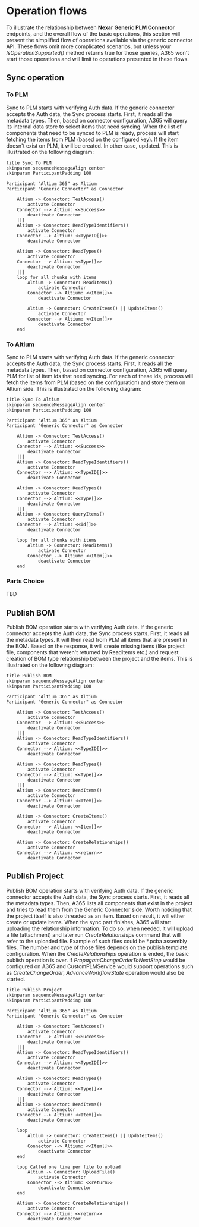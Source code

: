 ﻿# Operation flows
To illustrate the relationship between **Nexar Generic PLM Connector** endpoints, and the overall flow of the basic operations, 
this section will present the simplified flow of operations available via the generic connector API. These flows omit more complicated
scenarios, but unless your *IsOperationSupported()* method returns true for those queries, A365 won't start those operations and will limit
to operations presented in these flows.

## Sync operation
### To PLM
Sync to PLM starts with verifying Auth data. If the generic connector accepts the Auth data, 
the Sync process starts. First, it reads all the metadata types. Then, based on connector configuration, A365 will query
its internal data store to select items that need syncing. When the list of components that need to be synced to PLM is ready, 
process will start fetching the items from PLM (based on the configured key). If the item doesn't exist on PLM, it will be created.
In other case, updated. This is illustrated on the following diagram:

```plantuml
title Sync To PLM
skinparam sequenceMessageAlign center
skinparam ParticipantPadding 100

Participant "Altium 365" as Altium
Participant "Generic Connector" as Connector

    Altium -> Connector: TestAccess()
        activate Connector
    Connector --> Altium: <<Success>>
        deactivate Connector
    |||
    Altium -> Connector: ReadTypeIdentifiers()
        activate Connector
    Connector --> Altium: <<TypeID[]>>
        deactivate Connector

    Altium -> Connector: ReadTypes()
        activate Connector
    Connector --> Altium: <<Type[]>>
        deactivate Connector
    ||| 
    loop for all chunks with items
        Altium -> Connector: ReadItems()
            activate Connector
        Connector --> Altium: <<Item[]>>
            deactivate Connector
        
        Altium -> Connector: CreateItems() || UpdateItems()
            activate Connector
        Connector --> Altium: <<Item[]>>
            deactivate Connector
    end
```

### To Altium
Sync to PLM starts with verifying Auth data. If the generic connector accepts the Auth data,
the Sync process starts. First, it reads all the metadata types. Then, based on connector configuration, A365 will query
PLM for list of item ids that need syncing. For each of these ids, process will fetch the items from PLM 
(based on the configuration) and store them on Altium side. This is illustrated on the following diagram:

```plantuml
title Sync To Altium
skinparam sequenceMessageAlign center
skinparam ParticipantPadding 100

Participant "Altium 365" as Altium
Participant "Generic Connector" as Connector

    Altium -> Connector: TestAccess()
        activate Connector
    Connector --> Altium: <<Success>>
        deactivate Connector
    |||
    Altium -> Connector: ReadTypeIdentifiers()
        activate Connector
    Connector --> Altium: <<TypeID[]>>
        deactivate Connector

    Altium -> Connector: ReadTypes()
        activate Connector
    Connector --> Altium: <<Type[]>>
        deactivate Connector
    |||
    Altium -> Connector: QueryItems()
        activate Connector
    Connector --> Altium: <<Id[]>>
        deactivate Connector
    
    loop for all chunks with items
        Altium -> Connector: ReadItems()
            activate Connector
        Connector --> Altium: <<Item[]>>
            deactivate Connector
    end
```

### Parts Choice
   TBD
## Publish BOM
Publish BOM operation starts with verifying Auth data. If the generic connector accepts the Auth data,
the Sync process starts. First, it reads all the metadata types. It will then read from PLM all items that are present
in the BOM. Based on the response, it will create missing items (like project file, components that weren't returned by ReadItems etc.)
and request creation of BOM type relationship between the project and the items. This is illustrated on the following diagram:

```plantuml
title Publish BOM
skinparam sequenceMessageAlign center
skinparam ParticipantPadding 100

Participant "Altium 365" as Altium
Participant "Generic Connector" as Connector

    Altium -> Connector: TestAccess()
        activate Connector
    Connector --> Altium: <<Success>>
        deactivate Connector
    |||
    Altium -> Connector: ReadTypeIdentifiers()
        activate Connector
    Connector --> Altium: <<TypeID[]>>
        deactivate Connector

    Altium -> Connector: ReadTypes()
        activate Connector
    Connector --> Altium: <<Type[]>>
        deactivate Connector
    |||
    Altium -> Connector: ReadItems()
        activate Connector
    Connector --> Altium: <<Item[]>>
        deactivate Connector
    
    Altium -> Connector: CreateItems()
        activate Connector
    Connector --> Altium: <<Item[]>>
        deactivate Connector
        
    Altium -> Connector: CreateRelationships()
        activate Connector
    Connector --> Altium: <<return>>
        deactivate Connector        
```

## Publish Project
Publish BOM operation starts with verifying Auth data. If the generic connector accepts the Auth data,
the Sync process starts. First, it reads all the metadata types. Then, A365 lists all components that exist in the project
and tries to read them from the Generic Connector side. Worth noticing that the project itself is also threaded as an item. 
Based on result, it will either create or update items. When the sync part finishes, A365 will start uploading the relationship
information. To do so, when needed, it will upload a file (attachment) and later run *CreateRelationships* command that will
refer to the uploaded file. Example of such files could be *.pcba assembly files. The number and type of those files depends on the publish
template configuration. When the *CreateRelationships* operation is ended, the basic publish operation is over. If *PropagateChangeOrderToNextStep*
would be configured on A365 and CustomPLMService would support operations such as *CreateChangeOrder*, *AdvanceWorkflowState* operation would also be started.

```plantuml
title Publish Project
skinparam sequenceMessageAlign center
skinparam ParticipantPadding 100

Participant "Altium 365" as Altium
Participant "Generic Connector" as Connector

    Altium -> Connector: TestAccess()
        activate Connector
    Connector --> Altium: <<Success>>
        deactivate Connector
    |||
    Altium -> Connector: ReadTypeIdentifiers()
        activate Connector
    Connector --> Altium: <<TypeID[]>>
        deactivate Connector

    Altium -> Connector: ReadTypes()
        activate Connector
    Connector --> Altium: <<Type[]>>
        deactivate Connector
    |||
    Altium -> Connector: ReadItems()
        activate Connector
    Connector --> Altium: <<Item[]>>
        deactivate Connector
    
    loop
        Altium -> Connector: CreateItems() || UpdateItems()
            activate Connector
        Connector --> Altium: <<Item[]>>
            deactivate Connector
    end
    
    loop Called one time per file to upload
        Altium -> Connector: UploadFile()
            activate Connector
        Connector --> Altium: <<return>>
            deactivate Connector
    end
    
    Altium -> Connector: CreateRelationships()
        activate Connector
    Connector --> Altium: <<return>>
        deactivate Connector
```